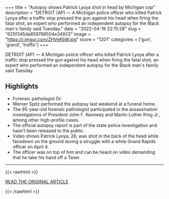 +++
title = "Autopsy shows Patrick Lyoya shot in head by Michigan cop"
description = "DETROIT (AP) — A Michigan police officer who killed Patrick Lyoya  after a traffic stop pressed the gun against his head when firing the fatal shot, an expert who performed an independent autopsy for the Black man's family said Tuesday."
date = "2022-04-19 22:15:28"
slug = "625f345da859788504e34923"
image = "https://i.imgur.com/ZHVeKbW.jpg"
score = "1201"
categories = ['gun', 'grand', 'traffic']
+++

DETROIT (AP) — A Michigan police officer who killed Patrick Lyoya  after a traffic stop pressed the gun against his head when firing the fatal shot, an expert who performed an independent autopsy for the Black man's family said Tuesday.

## Highlights

- Forensic pathologist Dr.
- Werner Spitz performed the autopsy last weekend at a funeral home.
- The 95-year-old forensic pathologist participated in the assassination investigations of President John F. Kennedy and Martin Luther King Jr., among other high-profile cases.
- The official autopsy report is part of the state police investigation and hasn’t been released to the public.
- Video shows Patrick Lyoya, 26, was shot in the back of the head while facedown on the ground during a struggle with a white Grand Rapids officer on April 4.
- The officer was on top of him and can be heard on video demanding that he take his hand off a Taser.

---

{{< rawhtml >}}
  <p class="article-category">
    <a target="_blank" href="https://apnews.com/article/patrick-lyoya-shootings-michigan-detroit-police-6684358f9218b32a94a59e9490ba484b">READ THE ORIGINAL ARTICLE</a>
  </p>
{{< /rawhtml >}}
